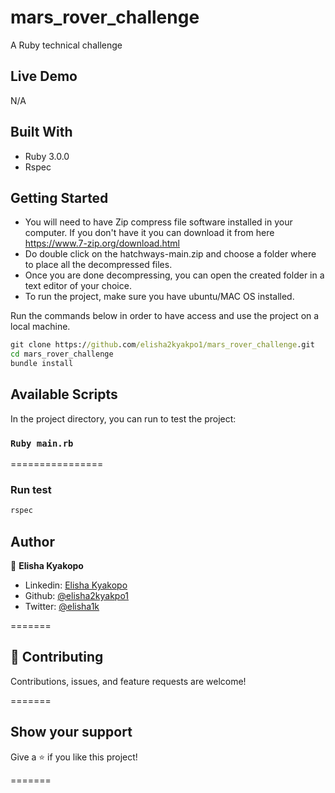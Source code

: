 # mars_rover_challenge

A Ruby technical challenge

## Live Demo

N/A

## Built With

- Ruby 3.0.0
- Rspec

## Getting Started

- You will need to have Zip compress file software installed in your computer. If you don't have it you can download it from here   https://www.7-zip.org/download.html
- Do double click on the hatchways-main.zip and choose a folder where to place all the decompressed files.
- Once you are done decompressing, you can open the created folder in a text editor of your choice.
- To run the project, make sure you have ubuntu/MAC OS installed.

Run the commands below in order to have access and use the project on a local machine.

```cmd
git clone https://github.com/elisha2kyakpo1/mars_rover_challenge.git
cd mars_rover_challenge
bundle install
```

## Available Scripts

In the project directory, you can run to test the project:

### `Ruby main.rb`

================

### Run test

```cmd
rspec
```

## Author

👤 **Elisha Kyakopo**

- Linkedin: [Elisha Kyakopo](https://www.linkedin.com/in/elisha-kyakopo/)
- Github: [@elisha2kyakpo1](https://github.com/elisha2kyakpo1)
- Twitter: [@elisha1k](https://twitter.com/Elisha1k)

=======

## 🤝 Contributing

Contributions, issues, and feature requests are welcome!

=======

## Show your support

Give a ⭐️ if you like this project!

=======
